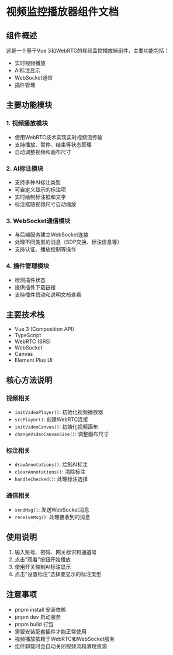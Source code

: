 # 视频监控播放器组件文档

## 组件概述
这是一个基于Vue 3和WebRTC的视频监控播放器组件，主要功能包括：
- 实时视频播放
- AI标注显示
- WebSocket通信
- 插件管理

## 主要功能模块

### 1. 视频播放模块
- 使用WebRTC技术实现实时视频流传输
- 支持播放、暂停、结束等状态管理
- 自动调整视频和画布尺寸

### 2. AI标注模块
- 支持多种AI标注类型
- 可自定义显示的标注项
- 实时绘制标注框和文字
- 标注框随视频尺寸自动缩放

### 3. WebSocket通信模块
- 与后端服务建立WebSocket连接
- 处理不同类型的消息（SDP交换、标注信息等）
- 支持认证、播放控制等操作

### 4. 插件管理模块
- 检测插件状态
- 提供插件下载链接
- 支持插件启动和说明文档查看

## 主要技术栈
- Vue 3 (Composition API)
- TypeScript
- WebRTC (SRS)
- WebSocket
- Canvas
- Element Plus UI

## 核心方法说明

### 视频相关
- `initVideoPlayer()`: 初始化视频播放器
- `srsPlayer()`: 创建WebRTC连接
- `initVideoCanvas()`: 初始化视频画布
- `changeVideoCanvasSize()`: 调整画布尺寸

### 标注相关
- `drawAnnotations()`: 绘制AI标注
- `clearAnnotations()`: 清除标注
- `handleChecked()`: 处理标注选择

### 通信相关
- `sendMsg()`: 发送WebSocket消息
- `receiveMsg()`: 处理接收到的消息

## 使用说明
1. 输入账号、密码、网关标识和通道号
2. 点击"观看"按钮开始播放
3. 使用开关控制AI标注显示
4. 点击"设置标注"选择要显示的标注类型

## 注意事项
- pnpm install 安装依赖
- pnpm dev 启动服务
- pnpm build 打包
- 需要安装配套插件才能正常使用
- 视频播放依赖于WebRTC和WebSocket服务
- 组件卸载时会自动关闭视频流和清理资源